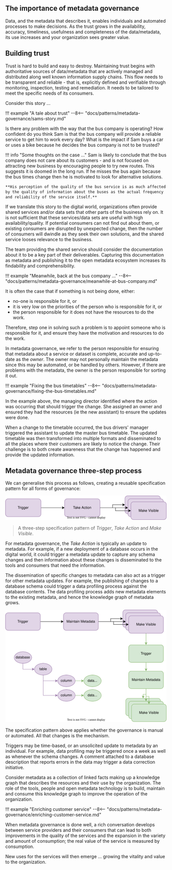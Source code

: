 <!-- SPDX-License-Identifier: CC-BY-4.0 -->
<!-- Copyright Contributors to the ODPi Egeria project 2020. -->


## The importance of metadata governance

Data, and the metadata that describes it, enables individuals and automated processes to make decisions.  As the trust grows in the availability, accuracy, timeliness, usefulness and completeness of the data/metadata, its use increases and your organization sees greater value.

## Building trust

Trust is hard to build and easy to destroy.  Maintaining trust begins with authoritative sources of data/metadata that are actively managed and distributed along well known information supply chains.  This flow needs to be transparent and reliable - that is, explicitly defined and verifiable through monitoring, inspection, testing and remediation.  It needs to be tailored to meet the specific needs of its consumers.

Consider this story ...

!!! example "A tale about trust"
    --8<-- "docs/patterns/metadata-governance/sams-story.md"

Is there any problem with the way that the bus company is operating?  How confident do you think Sam is that the bus company will provide a reliable service to get him to work every day?  What is the impact if Sam buys a car or uses a bike because he decides the bus company is not to be trusted?

!!! info "Some thoughts on the case ..."
    Sam is likely to conclude that the bus company does not care about its customers - and is not focused on attracting new business by encouraging people to try new routes.  This suggests it is doomed in the long run. If he misses the bus again because the bus times change then he is motivated to look for alternative solutions.  

    **His perception of the quality of the bus service is as much affected by the quality of information about the buses as the actual frequency and reliability of the service itself.**

If we translate this story to the digital world, organizations often provide shared services and/or data sets that other parts of the business rely on.  It is not sufficient that these services/data sets are useful with high availability/quality.  If potential consumers can not find out about them, or existing consumers are disrupted by unexpected change, then the number of consumers will dwindle as they seek their own solutions, and the shared service looses relevance to the business.

The team providing the shared service should consider the documentation about it to be a key part of their deliverables.  Capturing this documentation as metadata and publishing it to the open metadata ecosystem increases its findability and comprehensibility.

!!! example "Meanwhile, back at the bus company ..."
    --8<-- "docs/patterns/metadata-governance/meanwhile-at-bus-company.md"

It is often the case that if something is not being done, either:

* no-one is responsible for it, or
* it is very low on the priorities of the person who is responsible for it, or
* the person responsible for it does not have the resources to do the work.

Therefore, step one in solving such a problem is to appoint someone who is responsible for it, and ensure they have the motivation and resources to do the work.  

In metadata governance, we refer to the person responsible for ensuring that metadata about a service or dataset is complete, accurate and up-to-date as the *owner*.  The owner may not personally maintain the metadata since this may be automated, or be handled by others.  However, if there are problems with the metadata, the owner is the person responsible for sorting it out.

!!! example "Fixing the bus timetables"
    --8<-- "docs/patterns/metadata-governance/fixing-the-bus-timetables.md"

In the example above, the managing director identified where the action was occurring that should trigger the change.  She assigned an owner and ensured they had the resources (ie the new assistant) to ensure the updates were done.

When a change to the timetable occurred, the bus drivers' manager triggered the assistant to update the master bus timetable.  The updated timetable was then transformed into multiple formats and disseminated to all the places where their customers are likely to notice the change.  Their challenge is to both create awareness that the change has happened and provide the updated information.

## Metadata governance three-step process

We can generalise this process as follows, creating a reusable specification pattern for all forms of governance:

![Governance Specification Pattern](/patterns/metadata-governance/governance-specification-pattern.svg)
> A three-step specification pattern of *Trigger*, *Take Action* and *Make Visible*.

For metadata governance, the *Take Action* is typically an update to metadata.   For example, if a new deployment of a database occurs in the digital world, it could trigger a metadata update to capture any schema changes and then information about these changes is disseminated to the tools and consumers that need the information.

The dissemination of specific changes to metadata can also act as a trigger for other metadata updates.  For example, the publishing of changes to a database schema could trigger a data profiling process against the database contents.  The data profiling process adds new metadata elements to the existing metadata, and hence the knowledge graph of metadata grows.

![Linked metadata updates](/patterns/metadata-governance/linked-metadata-updates.svg)

The specification pattern above applies whether the governance is manual or automated.  All that changes is the mechanism.  

Triggers may be time-based, or an unsolicited update to metadata by an individual.  For example, data profiling may be triggered once a week as well as whenever the schema changes.  A comment attached to a database description that reports errors in the data may trigger a data correction initiative.

Consider metadata as a collection of linked facts making up a knowledge graph that describes the resources and their use by the organization.  The role of the tools, people and open metadata technology is to build, maintain and consume this knowledge graph to improve the operation of the organization.

!!! example "Enriching customer service"
    --8<-- "docs/patterns/metadata-governance/enriching-customer-service.md"

When metadata governance is done well, a rich conversation develops between service providers and their consumers that can lead to both improvements in the quality of the services and the expansion in the variety and amount of consumption; the real value of the service is measured by consumption.

New uses for the services will then emerge ... growing the vitality and value to the organization.



